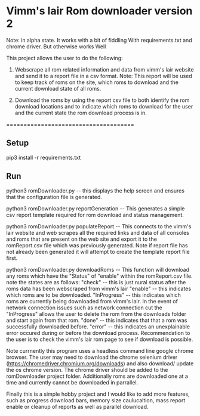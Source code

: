 Vimm's lair Rom downloader version 2 
====================================
Note: in alpha state. It works with a bit of fiddling
With requirements.txt and chrome driver. But otherwise works 
Well


This project allows the user to do the following:

1) Webscrape all rom related information and data from vimm's lair website 
and send it to a report file in a csv format. Note: This report will be used to keep track 
of roms on the site, which roms to download and the current download state of all roms.

2) Download the roms by using the report csv file to both identify the rom download locations 
and to indicate which roms to download for the user and the current state the rom download process is
in.

=====================================

Setup
--------
pip3 install -r requirements.txt

Run
--------
python3 romDownloader.py 
 -- this displays the help screen and ensures that the configuration file is generated.

python3 romDownloader.py reportGeneration
 -- This generates a simple csv report template required for rom download and status management.

python3 romDownloader.py populateReport
 -- This connects to the vimm's lair website and web scrapes all the required links and data of all consoles and roms 
 that are present on the web site and export it to the romReport.csv file which was previously generated. 
 Note if report file has not already been generated it will attempt to create the template report file first. 

python3 romDownloader.py downloadRoms
 -- This function will download any roms which have the "Status" of "enable" within the romReport.csv file.
note the states are as follows:
    "check" -- this is just nural status after the roms data has been webscraped from vimm's lair
    "enable" -- this indicates which roms are to be downloaded.
    "InProgress" -- this indicates which roms are currently being downloaded from vimm's lair. In the event of network 
    connection issues such as network connection cut the "InProgress" allows the user to delete the rom from the downloads 
    folder and start again from that rom. 
    "done" -- this indicates that that a rom was successfully downloaded before. 
    "error" -- this indicates an unexplainable error occured during or before the download process. Recommendation to the user
    is to check the vimm's lair rom page to see if download is possible.

Note currnently this program uses a headless command line google chrome browser. The user may need to download the chrome selenium driver (https://chromedriver.chromium.org/downloads) and also download/ 
update the os chrome version. The chrome driver should be added to the romDownloader project folder. Additionally roms are downloaded one at a time and currently cannot be downloaded in parrallel. 

Finally this is a simple hobby project and I would like to add more features, such as progress download bars, memory size caulucaltion, mass
report enable or cleanup of reports as well as parallel download.
